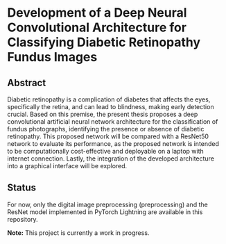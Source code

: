 # Development of a Deep Neural Convolutional Architecture for Classifying Diabetic Retinopathy Fundus Images

## Abstract 
Diabetic retinopathy is a complication of diabetes that affects the eyes, specifically the retina, and can lead to blindness, making early detection crucial. Based on this premise, the present thesis proposes a deep convolutional artificial neural network architecture for the classification of fundus photographs, identifying the presence or absence of diabetic retinopathy. This proposed network will be compared with a ResNet50 network to evaluate its performance, as the proposed network is intended to be computationally cost-effective and deployable on a laptop with internet connection.
Lastly, the integration of the developed architecture into a graphical interface will be explored.

## Status
For now, only the digital image preprocessing (preprocessing) and the ResNet model implemented in PyTorch Lightning are available in this repository.

**Note:** This project is currently a work in progress.
